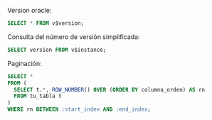 Version oracle:

```sql
SELECT * FROM v$version;
```

Consulta del número de versión simplificada:
```sql
SELECT version FROM v$instance;
```

Paginación:
```sql
SELECT *
FROM (
  SELECT t.*, ROW_NUMBER() OVER (ORDER BY columna_orden) AS rn
  FROM tu_tabla t
)
WHERE rn BETWEEN :start_index AND :end_index;
```
